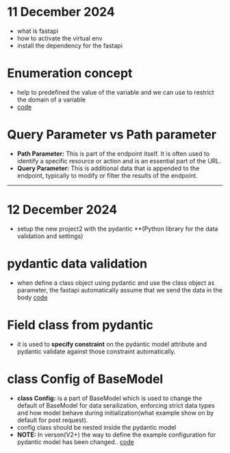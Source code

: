 # 11 December 2024

- what is fastapi
- how to activate the virtual env
- install the dependency for the fastapi

# Enumeration concept

- help to predefined the value of the variable and we can use to restrict the domain of a variable
- [code](code.md)

# Query Parameter vs Path parameter

- **Path Parameter:** This is part of the endpoint itself. It is often used to identify a specific resource or action and is an essential part of the URL.
- **Query Parameter:** This is additional data that is appended to the endpoint, typically to modify or filter the results of the endpoint.

---

# 12 December 2024

- setup the new project2 with the pydantic \*\*(Python library for the data validation and settings)

# pydantic data validation

- when define a class object using pydantic and use the class object as parameter, the fastapi automatically assume that we send the data in the body
  [code](code.md#L82)

# Field class from pydantic

- it is used to **specify constraint** on the pydantic model attribute and pydantic validate against those constraint automatically.

# class Config of BaseModel

- **class Config:** is a part of BaseModel which is used to change the default of BaseModel for data serailization, enforcing strict data types and how model behave during initialization(what example show on by default for post request).
- config class should be nested inside the pydantic model
- **NOTE:** In verson(V2+) the way to define the example configuration for pydantic model has been changed..
  [code](code.md#L101)
